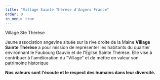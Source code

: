 ```yaml
---
title: "Village Sainte Thérèse d'Angers France"
order: 0
in_menu: true
---
```

Village Ste Thérèse

Jeune association angevine située sur la rive droite de la Maine  **Village Sainte Thérèse** a pour mission de représenter les habitants du quartier environnant le Faubourg Gauvin et de l'Eglise Sainte Thérèse. Elle vise à contribuer à l'amélioration du "Village" et de mettre en valeur son patrimoine historique 

**Nos valeurs sont l'écoute et le respect des humains dans leur diversité.** 